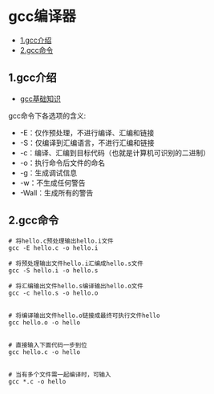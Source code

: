 # gcc编译器

<!-- vim-markdown-toc Marked -->

* [1.gcc介绍](#1.gcc介绍)
* [2.gcc命令](#2.gcc命令)

<!-- vim-markdown-toc -->

## 1.gcc介绍

- [gcc基础知识](https://www.cnblogs.com/roverliang/p/11493452.html)

gcc命令下各选项的含义:
 
- -E：仅作预处理，不进行编译、汇编和链接
- -S：仅编译到汇编语言，不进行汇编和链接
- -c：编译、汇编到目标代码（也就是计算机可识别的二进制）
- -o：执行命令后文件的命名
- -g：生成调试信息
- -w：不生成任何警告
- -Wall：生成所有的警告

## 2.gcc命令

```shell
# 将hello.c预处理输出hello.i文件
gcc -E hello.c -o hello.i

# 将预处理输出文件hello.i汇编成hello.s文件
gcc -S hello.i -o hello.s

# 将汇编输出文件hello.s编译输出hello.o文件
gcc -c hello.s -o hello.o


# 将编译输出文件hello.o链接成最终可执行文件hello
gcc hello.o -o hello


# 直接输入下面代码一步到位
gcc hello.c -o hello


# 当有多个文件需一起编译时，可输入
gcc *.c -o hello

```

